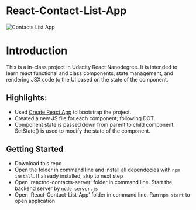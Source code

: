 # React-Contact-List-App

![Contacts List App](https://github.com/nidhigaday/React-Contact-List-App/blob/master/public/Contacts-app.gif)

# Introduction

This is a in-class project in Udacity React Nanodegree. It is intended to learn react functional and class components, state management, and rendering JSX code to the UI based on the state of the component.

## Highlights:

* Used [Create React App](https://github.com/facebookincubator/create-react-app) to bootstrap the project.
* Created a new JS file for each component; following DOT.
* Component state is passed down from parent to child component. SetState() is used to modify the state of the component.

## Getting Started

* Download this repo
* Open the folder in command line and install all dependecies with `npm install`. If already installed, skip to next step
* Open 'reactnd-contacts-server' folder in command line. Start the backend server by `node server.js`
* Open 'React-Contact-List-App' folder in command line. Run `npm start` to open application



